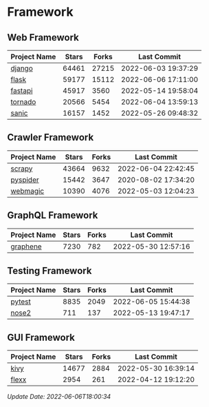 # Framework

## Web Framework
| Project Name | Stars | Forks | Last Commit |
| ------------ | ----- | ----- | ----------- |
| [django](https://github.com/django/django) | 64461 | 27215 | 2022-06-03 19:37:29 |
| [flask](https://github.com/pallets/flask) | 59177 | 15112 | 2022-06-06 17:11:00 |
| [fastapi](https://github.com/tiangolo/fastapi) | 45917 | 3560 | 2022-05-14 19:58:04 |
| [tornado](https://github.com/tornadoweb/tornado) | 20566 | 5454 | 2022-06-04 13:59:13 |
| [sanic](https://github.com/sanic-org/sanic) | 16157 | 1452 | 2022-05-26 09:48:32 |

## Crawler Framework
| Project Name | Stars | Forks | Last Commit |
| ------------ | ----- | ----- | ----------- |
| [scrapy](https://github.com/scrapy/scrapy) | 43664 | 9632 | 2022-06-04 22:42:45 |
| [pyspider](https://github.com/binux/pyspider) | 15442 | 3647 | 2020-08-02 17:34:20 |
| [webmagic](https://github.com/code4craft/webmagic) | 10390 | 4076 | 2022-05-03 12:04:23 |

## GraphQL Framework
| Project Name | Stars | Forks | Last Commit |
| ------------ | ----- | ----- | ----------- |
| [graphene](https://github.com/graphql-python/graphene) | 7230 | 782 | 2022-05-30 12:57:16 |

## Testing Framework
| Project Name | Stars | Forks | Last Commit |
| ------------ | ----- | ----- | ----------- |
| [pytest](https://github.com/pytest-dev/pytest) | 8835 | 2049 | 2022-06-05 15:44:38 |
| [nose2](https://github.com/nose-devs/nose2) | 711 | 137 | 2022-05-13 19:47:17 |

## GUI Framework
| Project Name | Stars | Forks | Last Commit |
| ------------ | ----- | ----- | ----------- |
| [kivy](https://github.com/kivy/kivy) | 14677 | 2884 | 2022-05-30 16:39:14 |
| [flexx](https://github.com/flexxui/flexx) | 2954 | 261 | 2022-04-12 19:12:20 |

*Update Date: 2022-06-06T18:00:34*